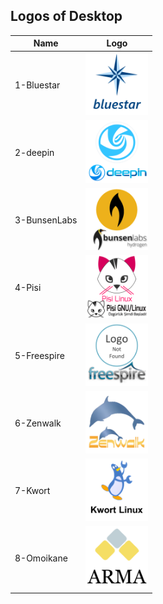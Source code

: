 ## Logos of Desktop
Name|Logo
--|--
1-Bluestar|<img src="1-Bluestar.png" width="100px"> 
2-deepin|<img src="2-deepin.png" width="100px"> 
3-BunsenLabs|<img src="3-BunsenLabs.png" width="100px"> 
4-Pisi|<img src="4-Pisi.png" width="100px"> 
5-Freespire|<img src="5-Freespire.png" width="100px"> 
6-Zenwalk|<img src="6-Zenwalk.png" width="100px"> 
7-Kwort|<img src="7-Kwort.png" width="100px"> 
8-Omoikane|<img src="8-Omoikane.png" width="100px"> 
